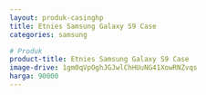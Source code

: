 ```yaml
---
layout: produk-casinghp
title: Etnies Samsung Galaxy S9 Case
categories: samsung

# Produk
product-title: Etnies Samsung Galaxy S9 Case
image-drive: 1gm0qVpOghJGJwlChHUuNG41XowRNZvqs
harga: 90000
---
```

